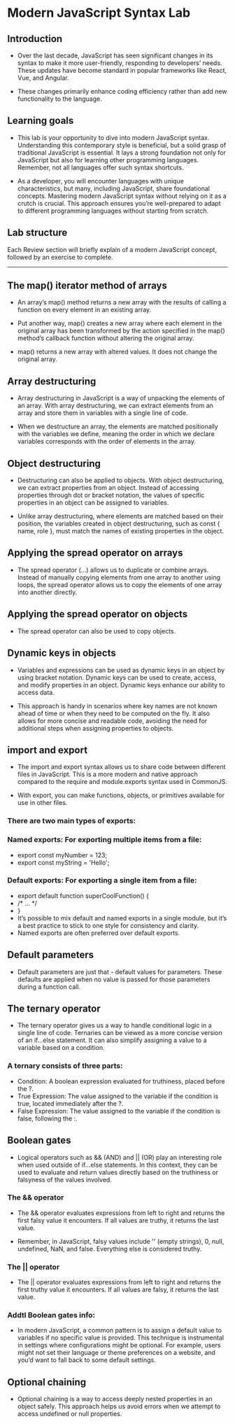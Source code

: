 # Modern JavaScript Syntax Lab

## Introduction
- Over the last decade, JavaScript has seen significant changes in its syntax to make it more user-friendly, responding to developers’ needs. These updates have become standard in popular frameworks like React, Vue, and Angular.

- These changes primarily enhance coding efficiency rather than add new functionality to the language.

## Learning goals
- This lab is your opportunity to dive into modern JavaScript syntax. Understanding this contemporary style is beneficial, but a solid grasp of traditional JavaScript is essential. It lays a strong foundation not only for JavaScript but also for learning other programming languages. Remember, not all languages offer such syntax shortcuts.

- As a developer, you will encounter languages with unique characteristics, but many, including JavaScript, share foundational concepts. Mastering modern JavaScript syntax without relying on it as a crutch is crucial. This approach ensures you’re well-prepared to adapt to different programming languages without starting from scratch.

## Lab structure
Each Review section will briefly explain of a modern JavaScript concept, followed by an exercise to complete.

<hr>

## The map() iterator method of arrays
- An array’s map() method returns a new array with the results of calling a function on every element in an existing array.

- Put another way, map() creates a new array where each element in the original array has been transformed by the action specified in the map() method’s callback function without altering the original array.

- map() returns a new array with altered values. It does not change the original array.


## Array destructuring
- Array destructuring in JavaScript is a way of unpacking the elements of an array. With array destructuring, we can extract elements from an array and store them in variables with a single line of code.

- When we destructure an array, the elements are matched positionally with the variables we define, meaning the order in which we declare variables corresponds with the order of elements in the array.


## Object destructuring
- Destructuring can also be applied to objects. With object destructuring, we can extract properties from an object. Instead of accessing properties through dot or bracket notation, the values of specific properties in an object can be assigned to variables.

- Unlike array destructuring, where elements are matched based on their position, the variables created in object destructuring, such as const { name, role }, must match the names of existing properties in the object.


## Applying the spread operator on arrays
- The spread operator (...) allows us to duplicate or combine arrays. Instead of manually copying elements from one array to another using loops, the spread operator allows us to copy the elements of one array into another directly.


## Applying the spread operator on objects
- The spread operator can also be used to copy objects.


## Dynamic keys in objects
- Variables and expressions can be used as dynamic keys in an object by using bracket notation. Dynamic keys can be used to create, access, and modify properties in an object. Dynamic keys enhance our ability to access data.

- This approach is handy in scenarios where key names are not known ahead of time or when they need to be computed on the fly. It also allows for more concise and readable code, avoiding the need for additional steps when assigning properties to objects.

## import and export
- The import and export syntax allows us to share code between different files in JavaScript. This is a more modern and native approach compared to the require and module.exports syntax used in CommonJS.

- With export, you can make functions, objects, or primitives available for use in other files.

### There are two main types of exports:

### Named exports: For exporting multiple items from a file:

- export const myNumber = 123;
- export const myString = 'Hello';

### Default exports: For exporting a single item from a file:

- export default function superCoolFunction() {
-  /* ... */
- }
- It’s possible to mix default and named exports in a single module, but it’s a best practice to stick to one style for consistency and clarity. 
- Named exports are often preferred over default exports.


## Default parameters
- Default parameters are just that - default values for parameters. These defaults are applied when no value is passed for those parameters during a function call.


## The ternary operator
- The ternary operator gives us a way to handle conditional logic in a single line of code. Ternaries can be viewed as a more concise version of an if...else statement. It can also simplify assigning a value to a variable based on a condition.

### A ternary consists of three parts:

- Condition: A boolean expression evaluated for truthiness, placed before the ?.
- True Expression: The value assigned to the variable if the condition is true, located immediately after the ?.
- False Expression: The value assigned to the variable if the condition is false, following the :.


## Boolean gates
- Logical operators such as && (AND) and || (OR) play an interesting role when used outside of if...else statements. In this context, they can be used to evaluate and return values directly based on the truthiness or falsyness of the values involved.

### The && operator

- The && operator evaluates expressions from left to right and returns the first falsy value it encounters. If all values are truthy, it returns the last value.

- Remember, in JavaScript, falsy values include '' (empty strings), 0, null, undefined, NaN, and false. Everything else is considered truthy.

### The || operator

- The || operator evaluates expressions from left to right and returns the first truthy value it encounters. If all values are falsy, it returns the last value.

### Addtl Boolean gates info:
- In modern JavaScript, a common pattern is to assign a default value to variables if no specific value is provided. This technique is instrumental in settings where configurations might be optional. For example, users might not set their language or theme preferences on a website, and you’d want to fall back to some default settings.


## Optional chaining
- Optional chaining is a way to access deeply nested properties in an object safely. This approach helps us avoid errors when we attempt to access undefined or null properties.